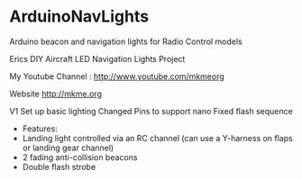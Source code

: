 # ArduinoNavLights
Arduino beacon and navigation lights for Radio Control models

 Erics DIY Aircraft LED Navigation Lights Project
 
My Youtube Channel  : http://www.youtube.com/mkmeorg

Website http://mkme.org


V1 Set up basic lighting
Changed Pins to support nano
Fixed flash sequence
 
 * Features:
 * Landing light controlled via an RC channel (can use a Y-harness on flaps or landing gear channel)
 * 2 fading anti-collision beacons
 * Double flash strobe

